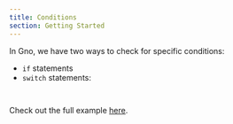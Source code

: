 ```yaml
---
title: Conditions
section: Getting Started
---
```


In Gno, we have two ways to check for specific conditions:
- `if` statements
- `switch` statements:

```go file=./conditions.gno#L5-L13
```

```go file=./conditions.gno#L15-L29
```
Check out the full example [here](https://github.com/gnolang/gno-by-example/tree/main/src/tutorials/gno.land/gbe/06-conditions).